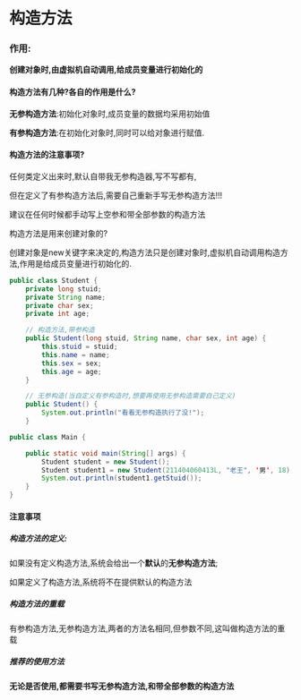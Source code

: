 # 构造方法

### 作用:

**创建对象时,由虚拟机自动调用,给成员变量进行初始化的**

#### 构造方法有几种?各自的作用是什么?

**无参构造方法**:初始化对象时,成员变量的数据均采用初始值

**有参构造方法**:在初始化对象时,同时可以给对象进行赋值.

#### 构造方法的注意事项?

任何类定义出来时,默认自带我无参构造器,写不写都有,

但在定义了有参构造方法后,需要自己重新手写无参构造方法!!!

建议在任何时候都手动写上空参和带全部参数的构造方法



构造方法是用来创建对象的?

创建对象是new关键字来决定的,构造方法只是创建对象时,虚拟机自动调用构造方法,作用是给成员变量进行初始化的.

```java
public class Student {
    private long stuid;
    private String name;
    private char sex;
    private int age;

    // 构造方法,带参构造
    public Student(long stuid, String name, char sex, int age) {
        this.stuid = stuid;
        this.name = name;
        this.sex = sex;
        this.age = age;
    }

    // 无参构造(当自定义有参构造时,想要再使用无参构造需要自己定义)
    public Student() {
        System.out.println("看看无参构造执行了没!");
    }
```

```java
public class Main {

    public static void main(String[] args) {
        Student student = new Student();
        Student student1 = new Student(211404060413L, "老王", '男', 18);
        System.out.println(student1.getStuid());
    }
}
```

#### 注意事项

##### 构造方法的定义:

如果没有定义构造方法,系统会给出一个**默认**的**无参构造方法**;

如果定义了构造方法,系统将不在提供默认的构造方法

##### 构造方法的重载

有参构造方法,无参构造方法,两者的方法名相同,但参数不同,这叫做构造方法的重载

##### 推荐的使用方法

**无论是否使用,都需要书写无参构造方法,和带全部参数的构造方法**


